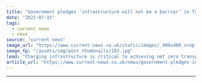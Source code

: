 ```yaml
---
title: "Government pledges ‘infrastructure will not be a barrier’ in Transport Decarbonisation Plan"
date: "2021-07-15"
tags: 
  - current news
  - news
source: "current news"
image_url: "https://www.current-news.co.uk/static/images/_400x400_crop_center-center/GettyImages-626783640.jpg"
image_fp: "/assets/img/post_thumbnails/103.jpg"
lead: "​Charging infrastructure is critical to achieving net zero transport, the Department for Transport (DfT) has said in its Transport Decarbonisation Plan."
article_url: "https://www.current-news.co.uk/news/government-pledges-infrastructure-will-not-be-a-barrier-in-transport-decarbonisation-plan?utm_source=rss-feeds&utm_medium=rss&utm_campaign=rss"
---
```


---
